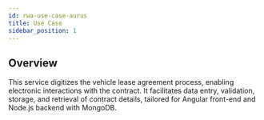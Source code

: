```yaml
---
id: rwa-use-case-aurus
title: Use Case
sidebar_position: 1
---
```


## Overview

This service digitizes the vehicle lease agreement process, enabling electronic interactions with the contract. It facilitates data entry, validation, storage, and retrieval of contract details, tailored for Angular front-end and Node.js backend with MongoDB.
